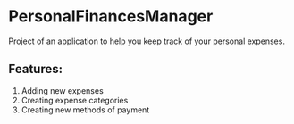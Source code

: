 PersonalFinancesManager
=======================

Project of an application to help you keep track of your personal expenses.

Features:
-----------------------
1. Adding new expenses
2. Creating expense categories
3. Creating new methods of payment
